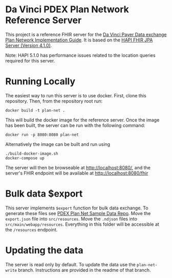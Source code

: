 # Da Vinci PDEX Plan Network Reference Server

This project is a reference FHIR server for the [Da Vinci Payer Data exchange
Plan Network Implementation
Guide](https://build.fhir.org/ig/HL7/davinci-pdex-plan-net/index.html). It is
based on the [HAPI FHIR JPA
Server (Version 4.1.0)](https://github.com/hapifhir/hapi-fhir-jpaserver-starter).

Note: HAPI 5.1.0 has performance issues related to the location queries required for this server.

# Running Locally

The easiest way to run this server is to use docker. First, clone this
repository. Then, from the repository root run:

```
docker build -t plan-net .
```

This will build the docker image for the reference server. Once the image has
been built, the server can be run with the following command:

```
docker run -p 8080:8080 plan-net
```

Alternatively the image can be built and run using

```
./build-docker-image.sh
docker-compose up
```

The server will then be browseable at
[http://localhost:8080/](http://localhost:8080/plan-net), and the
server's FHIR endpoint will be available at
[http://localhost:8080/fhir](http://localhost:8080/plan-net/fhir)

# Bulk data $export

This server implements `$export` function for bulk data exchange. To generate these files see [PDEX Plan Net Sample Data Repo](https://github.com/HL7-DaVinci/pdex-plan-net-sample-data). Move the `export.json` file into `src/resources`. Move the `.ndjson` files into `src/main/webapp/resources`. Everything in this folder will be accessible at the `/resources` endpoint.

# Updating the data

The server is read only by default. To update the data use the `plan-net-write` branch. Instructions are provided in the readme of that branch.
